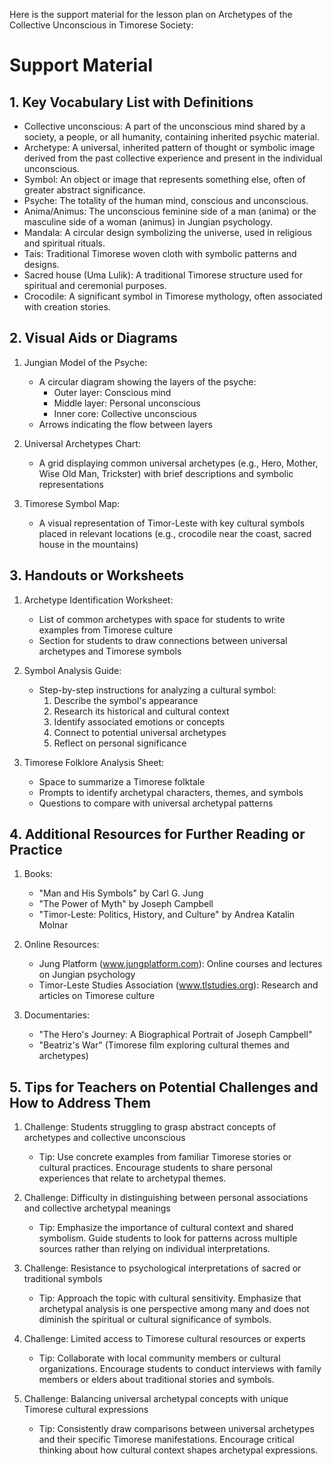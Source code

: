 Here is the support material for the lesson plan on Archetypes of the Collective Unconscious in Timorese Society:

# Support Material

## 1. Key Vocabulary List with Definitions

- Collective unconscious: A part of the unconscious mind shared by a society, a people, or all humanity, containing inherited psychic material.
- Archetype: A universal, inherited pattern of thought or symbolic image derived from the past collective experience and present in the individual unconscious.
- Symbol: An object or image that represents something else, often of greater abstract significance.
- Psyche: The totality of the human mind, conscious and unconscious.
- Anima/Animus: The unconscious feminine side of a man (anima) or the masculine side of a woman (animus) in Jungian psychology.
- Mandala: A circular design symbolizing the universe, used in religious and spiritual rituals.
- Tais: Traditional Timorese woven cloth with symbolic patterns and designs.
- Sacred house (Uma Lulik): A traditional Timorese structure used for spiritual and ceremonial purposes.
- Crocodile: A significant symbol in Timorese mythology, often associated with creation stories.

## 2. Visual Aids or Diagrams

1. Jungian Model of the Psyche:
   - A circular diagram showing the layers of the psyche:
     - Outer layer: Conscious mind
     - Middle layer: Personal unconscious
     - Inner core: Collective unconscious
   - Arrows indicating the flow between layers

2. Universal Archetypes Chart:
   - A grid displaying common universal archetypes (e.g., Hero, Mother, Wise Old Man, Trickster) with brief descriptions and symbolic representations

3. Timorese Symbol Map:
   - A visual representation of Timor-Leste with key cultural symbols placed in relevant locations (e.g., crocodile near the coast, sacred house in the mountains)

## 3. Handouts or Worksheets

1. Archetype Identification Worksheet:
   - List of common archetypes with space for students to write examples from Timorese culture
   - Section for students to draw connections between universal archetypes and Timorese symbols

2. Symbol Analysis Guide:
   - Step-by-step instructions for analyzing a cultural symbol:
     1. Describe the symbol's appearance
     2. Research its historical and cultural context
     3. Identify associated emotions or concepts
     4. Connect to potential universal archetypes
     5. Reflect on personal significance

3. Timorese Folklore Analysis Sheet:
   - Space to summarize a Timorese folktale
   - Prompts to identify archetypal characters, themes, and symbols
   - Questions to compare with universal archetypal patterns

## 4. Additional Resources for Further Reading or Practice

1. Books:
   - "Man and His Symbols" by Carl G. Jung
   - "The Power of Myth" by Joseph Campbell
   - "Timor-Leste: Politics, History, and Culture" by Andrea Katalin Molnar

2. Online Resources:
   - Jung Platform (www.jungplatform.com): Online courses and lectures on Jungian psychology
   - Timor-Leste Studies Association (www.tlstudies.org): Research and articles on Timorese culture

3. Documentaries:
   - "The Hero's Journey: A Biographical Portrait of Joseph Campbell"
   - "Beatriz's War" (Timorese film exploring cultural themes and archetypes)

## 5. Tips for Teachers on Potential Challenges and How to Address Them

1. Challenge: Students struggling to grasp abstract concepts of archetypes and collective unconscious
   - Tip: Use concrete examples from familiar Timorese stories or cultural practices. Encourage students to share personal experiences that relate to archetypal themes.

2. Challenge: Difficulty in distinguishing between personal associations and collective archetypal meanings
   - Tip: Emphasize the importance of cultural context and shared symbolism. Guide students to look for patterns across multiple sources rather than relying on individual interpretations.

3. Challenge: Resistance to psychological interpretations of sacred or traditional symbols
   - Tip: Approach the topic with cultural sensitivity. Emphasize that archetypal analysis is one perspective among many and does not diminish the spiritual or cultural significance of symbols.

4. Challenge: Limited access to Timorese cultural resources or experts
   - Tip: Collaborate with local community members or cultural organizations. Encourage students to conduct interviews with family members or elders about traditional stories and symbols.

5. Challenge: Balancing universal archetypal concepts with unique Timorese cultural expressions
   - Tip: Consistently draw comparisons between universal archetypes and their specific Timorese manifestations. Encourage critical thinking about how cultural context shapes archetypal expressions.